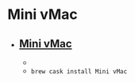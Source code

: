 # Mini vMac
- [Mini vMac](https://www.gryphel.com/c/minivmac/)
  - 
  - 
  - `brew cask install Mini vMac`
